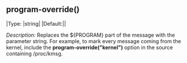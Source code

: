 ## program-override()

|Type:      |string|
|Default:||

*Description:* Replaces the ${PROGRAM} part of the message with the
parameter string. For example, to mark every message coming from the
kernel, include the **program-override(\"kernel\")** option in the
source containing /proc/kmsg.
